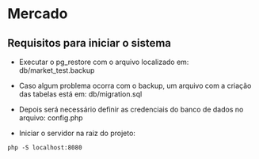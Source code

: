 # Mercado

## Requisitos para iniciar o sistema
- Executar o pg_restore com o arquivo localizado em:
    db/market_test.backup

- Caso algum problema ocorra com o backup, um arquivo com a criação das tabelas está em:
    db/migration.sql
- Depois será necessário definir as credenciais do banco de dados no arquivo:
    config.php

- Iniciar o servidor na raiz do projeto:
```
php -S localhost:8080
```